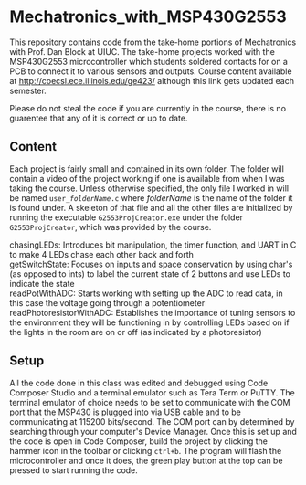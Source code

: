 # Mechatronics_with_MSP430G2553
This repository contains code from the take-home portions of Mechatronics with Prof. Dan Block at UIUC. The take-home projects worked with the MSP430G2553 microcontroller which students soldered contacts for on a PCB to connect it to various sensors and outputs. Course content available at http://coecsl.ece.illinois.edu/ge423/ although this link gets updated each semester.  
  
Please do not steal the code if you are currently in the course, there is no guarentee that any of it is correct or up to date.  

## Content
Each project is fairly small and contained in its own folder. The folder will contain a video of the project working if one is available from when I was taking the course. Unless otherwise specified, the only file I worked in will be named <code>user_<em>folderName</em>.c</code> where <em>folderName</em> is the name of the folder it is found under. A skeleton of that file and all the other files are initialized by running the executable <code>G2553ProjCreator.exe</code> under the folder <code>G2553ProjCreator</code>, which was provided by the course.  
  
chasingLEDs: Introduces bit manipulation, the timer function, and UART in C to make 4 LEDs chase each other back and forth  
getSwitchState: Focuses on inputs and space conservation by using char's (as opposed to ints) to label the current state of 2 buttons and use LEDs to indicate the state  
readPotWithADC: Starts working with setting up the ADC to read data, in this case the voltage going through a potentiometer  
readPhotoresistorWithADC: Establishes the importance of tuning sensors to the environment they will be functioning in by controlling LEDs based on if the lights in the room are on or off (as indicated by a photoresistor)  

## Setup
All the code done in this class was edited and debugged using Code Composer Studio and a terminal emulator such as Tera Term or PuTTY. The terminal emulator of choice needs to be set to communicate with the COM port that the MSP430 is plugged into via USB cable and to be communicating at 115200 bits/second. The COM port can by determined by searching through your computer's Device Manager. Once this is set up and the code is open in Code Composer, build the project by clicking the hammer icon in the toolbar or clicking <code>ctrl+b</code>. The program will flash the microcontroller and once it does, the green play button at the top can be pressed to start running the code.
